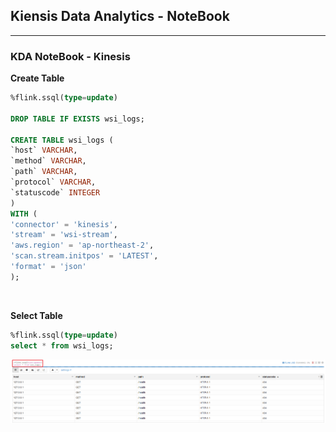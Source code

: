 ## Kiensis Data Analytics - NoteBook
---
### KDA NoteBook - Kinesis
**Create Table**
```sql
%flink.ssql(type=update)

DROP TABLE IF EXISTS wsi_logs;

CREATE TABLE wsi_logs (
`host` VARCHAR,
`method` VARCHAR,
`path` VARCHAR,
`protocol` VARCHAR,
`statuscode` INTEGER
)
WITH (
'connector' = 'kinesis',
'stream' = 'wsi-stream',
'aws.region' = 'ap-northeast-2',
'scan.stream.initpos' = 'LATEST',
'format' = 'json'
);
```

<br>

**Select Table**
```sql
%flink.ssql(type=update)
select * from wsi_logs;
```
![Select KDA NoteBook Table](https://github.com/IlIllIlllIllll/AWS/raw/main/KinesisDataAnalytics/Kinesis/img/image-1.png)